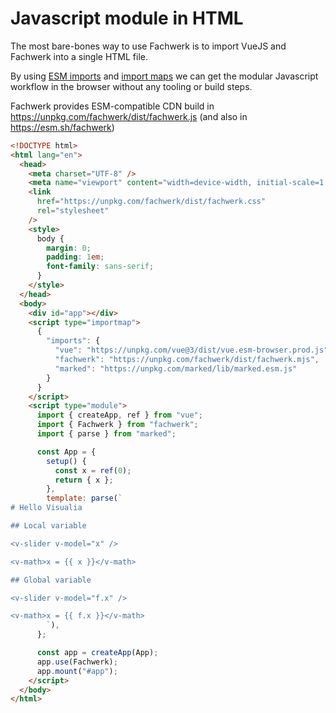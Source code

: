 # Javascript module in HTML

The most bare-bones way to use Fachwerk is to import VueJS and Fachwerk into a single HTML file.

By using [ESM imports](https://developer.mozilla.org/en-US/docs/Web/JavaScript/Reference/Statements/import) and [import maps](https://github.com/WICG/import-maps) we can get the modular Javascript workflow in the browser without any tooling or build steps.

Fachwerk provides ESM-compatible CDN build in https://unpkg.com/fachwerk/dist/fachwerk.js (and also in https://esm.sh/fachwerk)

```html
<!DOCTYPE html>
<html lang="en">
  <head>
    <meta charset="UTF-8" />
    <meta name="viewport" content="width=device-width, initial-scale=1.0" />
    <link
      href="https://unpkg.com/fachwerk/dist/fachwerk.css"
      rel="stylesheet"
    />
    <style>
      body {
        margin: 0;
        padding: 1em;
        font-family: sans-serif;
      }
    </style>
  </head>
  <body>
    <div id="app"></div>
    <script type="importmap">
      {
        "imports": {
          "vue": "https://unpkg.com/vue@3/dist/vue.esm-browser.prod.js",
          "fachwerk": "https://unpkg.com/fachwerk/dist/fachwerk.mjs",
          "marked": "https://unpkg.com/marked/lib/marked.esm.js"
        }
      }
    </script>
    <script type="module">
      import { createApp, ref } from "vue";
      import { Fachwerk } from "fachwerk";
      import { parse } from "marked";

      const App = {
        setup() {
          const x = ref(0);
          return { x };
        },
        template: parse(`
# Hello Visualia

## Local variable

<v-slider v-model="x" />

<v-math>x = {{ x }}</v-math>

## Global variable

<v-slider v-model="f.x" />

<v-math>x = {{ f.x }}</v-math>
        `),
      };

      const app = createApp(App);
      app.use(Fachwerk);
      app.mount("#app");
    </script>
  </body>
</html>
```
